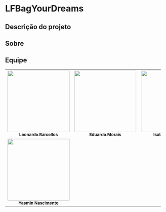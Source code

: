 # LFBagYourDreams

## Descrição do projeto

## Sobre

## Equipe
<table>
    <tr>
    <td align="center"><a href="https://github.com/oyLeonardo"><img src="https://avatars.githubusercontent.com/u/143723442?v=4" width="200px;" alt=""/><br/><sub><b>Leonardo Barcellos</b></sub></a><br/>
    <td align="center"><a href="https://github.com/Edumorais08"><img src="https://avatars.githubusercontent.com/u/139409504?v=4" width="200px;" alt=""/><br /><sub><b>Eduardo Morais</b></sub></a><br />
    <td align="center"><a href="https://github.com/isabellachoukaira"><img src="https://avatars.githubusercontent.com/u/185298426?v=4" width="200px;" alt=""/><br /><sub><b>Isabella Choukaira</b></sub></a><br />
    <td align="center"><a href="https://github.com/RR2M4A"><img src="https://avatars.githubusercontent.com/u/135292465?v=4" width="200px;" alt=""/><br /><sub><b>José Victor</b></sub></a><br />
    <td align="center"><a href="https://github.com/Pedro-Henrique3"><img src="https://avatars.githubusercontent.com/u/141349792?v=4" width="200px;" alt=""/><br /><sub><b>Pedro Henrique</b></sub></a><br />
    </tr>
    <tr>
    <td align="center"><a href="https://github.com/Yasm1nNasc1mento"><img src="https://avatars.githubusercontent.com/u/164230168?v=4" width="200px;" alt=""/><br /><sub><b>Yasmin Nascimento</b></sub></a><br />
    </tr>
</table>